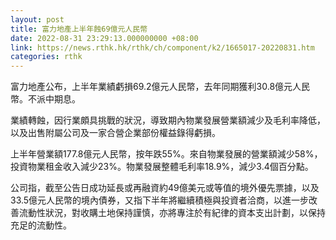 ```yaml
---
layout: post
title: 富力地產上半年蝕69億元人民幣
date: 2022-08-31 23:29:13.000000000 +08:00
link: https://news.rthk.hk/rthk/ch/component/k2/1665017-20220831.htm
categories: rthk
---
```


富力地產公布，上半年業績虧損69.2億元人民幣，去年同期獲利30.8億元人民幣。不派中期息。

業績轉蝕，因行業頗具挑戰的狀況，導致期內物業發展營業額減少及毛利率降低，以及出售附屬公司及一家合營企業部份權益錄得虧損。

上半年營業額177.8億元人民幣，按年跌55%。來自物業發展的營業額減少58%，投資物業租金收入減少23%。物業發展整體毛利率18.9%，減少3.4個百分點。

公司指，截至公告日成功延長或再融資約49億美元或等值的境外優先票據，以及33.5億元人民幣的境內債券，又指下半年將繼續積極與投資者洽商，以進一步改善流動性狀況，對收購土地保持謹慎，亦將專注於有紀律的資本支出計劃，以保持充足的流動性。
